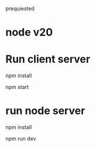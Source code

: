prequiested 
 # node v20
# Run client server 

npm install

npm start

# run node server

npm install

npm run dev
